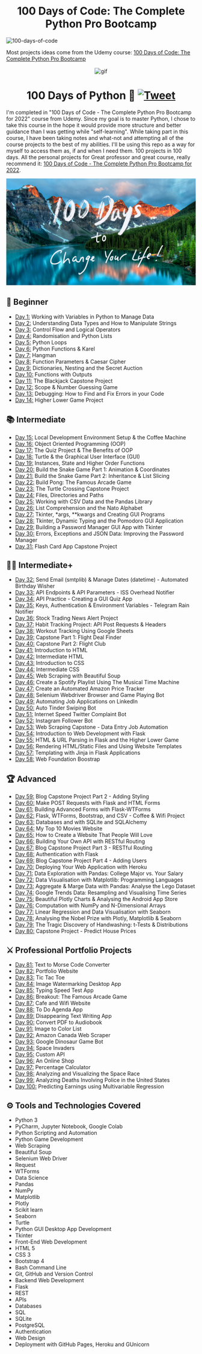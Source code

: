 
<h1 align="center">100 Days of Code: The Complete Python Pro Bootcamp
</h1>

![100-days-of-code](https://user-images.githubusercontent.com/98851253/155425637-9ac7250e-52a3-429a-a679-ac619f5ff6ea.gif)

Most projects ideas come from the Udemy course: [100 Days of Code: The Complete Python Pro Bootcamp](https://www.udemy.com/course/100-days-of-code/)

<p align="center">
<img width="" src="https://media.giphy.com/media/kPVTbiTORIopy/giphy.gif" align="center" alt="gif" />
<h1 align="center">100 Days of Python 🐍 
    <a href="https://twitter.com/intent/tweet?&url=https://github.com/gabyugarte/100-days-challenge-Python-Bootcamp&hashtags=html,css,bootstrap,js,python,100daysofcode,developers">
      <img alt="Tweet" src="https://img.shields.io/twitter/url/http/shields.io.svg?style=social" />
    </a>
</h1>
</p>

I'm completed in "100 Days of Code - The Complete Python Pro Bootcamp for 2022" course from Udemy.
Since my goal is to master Python, I chose to take this course in the hope it would provide more structure and better
guidance than I was getting while "self-learning".
While taking part in this course, I have been taking notes and what-not and attempting all of the course projects to the
best of my abilities.
I'll be using this repo as a way for myself to access them as, if and when I need them.
100 projects in 100 days. All the personal projects for Great professor and great course, really recommend it:
[100 Days of Code - The Complete Python Pro Bootcamp for 2022](https://www.udemy.com/course/100-days-of-code).

![wallpaper](AppBreweryWallpaper.png)


## 🔰 Beginner 
- [Day 1:](https://github.com/gabyugarte/100-days-challenge-Python-Bootcamp/tree/main/day01) Working with Variables in Python to Manage Data
- [Day 2:](https://github.com/gabyugarte/100-days-challenge-Python-Bootcamp/tree/main/day02) Understanding Data Types and How to Manipulate Strings
- [Day 3:](https://github.com/gabyugarte/100-days-challenge-Python-Bootcamp/tree/main/day03) Control Flow and Logical Operators
- [Day 4:](https://github.com/gabyugarte/100-days-challenge-Python-Bootcamp/tree/main/day04) Randomisation and Python Lists
- [Day 5:](https://github.com/gabyugarte/100-days-challenge-Python-Bootcamp/tree/main/day05) Python Loops
- [Day 6:](https://github.com/gabyugarte/100-days-challenge-Python-Bootcamp/tree/main/day06) Python Functions & Karel
- [Day 7:](https://github.com/gabyugarte/100-days-challenge-Python-Bootcamp/tree/main/day07) Hangman
- [Day 8:](https://github.com/gabyugarte/100-days-challenge-Python-Bootcamp/tree/main/day08) Function Parameters & Caesar Cipher
- [Day 9:](https://github.com/gabyugarte/100-days-challenge-Python-Bootcamp/tree/main/day09) Dictionaries, Nesting and the Secret Auction
- [Day 10:](https://github.com/gabyugarte/100-days-challenge-Python-Bootcamp/tree/main/day10) Functions with Outputs
- [Day 11:](https://github.com/gabyugarte/100-days-challenge-Python-Bootcamp/tree/main/day11) The Blackjack Capstone Project
- [Day 12:](https://github.com/gabyugarte/100-days-challenge-Python-Bootcamp/tree/main/day12) Scope & Number Guessing Game
- [Day 13:](https://github.com/gabyugarte/100-days-challenge-Python-Bootcamp/tree/main/day13) Debugging: How to Find and Fix Errors in your Code
- [Day 14:](https://github.com/gabyugarte/100-days-challenge-Python-Bootcamp/tree/main/day14) Higher Lower Game Project

## 📚 Intermediate
- [Day 15:](https://github.com/gabyugarte/100-days-challenge-Python-Bootcamp/tree/main/day15) Local Development Environment Setup & the Coffee Machine
- [Day 16:](https://github.com/gabyugarte/100-days-challenge-Python-Bootcamp/tree/main/day16) Object Oriented Programming (OOP)
- [Day 17:](https://github.com/gabyugarte/100-days-challenge-Python-Bootcamp/tree/main/day17) The Quiz Project & The Benefits of OOP
- [Day 18:](https://github.com/gabyugarte/100-days-challenge-Python-Bootcamp/tree/main/day18) Turtle & the Graphical User Interface (GUI)
- [Day 19:](https://github.com/gabyugarte/100-days-challenge-Python-Bootcamp/tree/main/day19) Instances, State and Higher Order Functions
- [Day 20:](https://github.com/gabyugarte/100-days-challenge-Python-Bootcamp/tree/main/day20) Build the Snake Game Part 1: Animation & Coordinates
- [Day 21:](https://github.com/gabyugarte/100-days-challenge-Python-Bootcamp/tree/main/day21) Build the Snake Game Part 2: Inheritance & List Slicing
- [Day 22:](https://github.com/gabyugarte/100-days-challenge-Python-Bootcamp/tree/main/day22) Build Pong: The Famous Arcade Game
- [Day 23:](https://github.com/gabyugarte/100-days-challenge-Python-Bootcamp/tree/main/day23) The Turtle Crossing Capstone Project
- [Day 24:](https://github.com/gabyugarte/100-days-challenge-Python-Bootcamp/tree/main/day24) Files, Directories and Paths
- [Day 25:](https://github.com/gabyugarte/100-days-challenge-Python-Bootcamp/tree/main/day25) Working with CSV Data and the Pandas Library
- [Day 26:](https://github.com/gabyugarte/100-days-challenge-Python-Bootcamp/tree/main/day26) List Comprehension and the Nato Alphabet
- [Day 27:](https://github.com/gabyugarte/100-days-challenge-Python-Bootcamp/tree/main/day27) Tkinter, *args, **kwargs and Creating GUI Programs
- [Day 28:](https://github.com/gabyugarte/100-days-challenge-Python-Bootcamp/tree/main/day28) Tkinter, Dynamic Typing and the Pomodoro GUI Application
- [Day 29:](https://github.com/gabyugarte/100-days-challenge-Python-Bootcamp/tree/main/day29) Building a Password Manager GUI App with Tkinter
- [Day 30:](https://github.com/gabyugarte/100-days-challenge-Python-Bootcamp/tree/main/day30) Errors, Exceptions and JSON Data: Improving the Password Manager
- [Day 31:](https://github.com/gabyugarte/100-days-challenge-Python-Bootcamp/tree/main/day31) Flash Card App Capstone Project

## 👨‍💻 Intermediate+
- [Day 32:](https://github.com/gabyugarte/100-days-challenge-Python-Bootcamp/tree/main/day32) Send Email (smtplib) & Manage Dates (datetime) - Automated Birthday Wisher
- [Day 33:](https://github.com/gabyugarte/100-days-challenge-Python-Bootcamp/tree/main/day33) API Endpoints & API Parameters - ISS Overhead Notifier
- [Day 34:](https://github.com/gabyugarte/100-days-challenge-Python-Bootcamp/tree/main/day34) API Practice - Creating a GUI Quiz App
- [Day 35:](https://github.com/gabyugarte/100-days-challenge-Python-Bootcamp/tree/main/day35) Keys, Authentication & Environment Variables - Telegram Rain Notifier
- [Day 36:](https://github.com/gabyugarte/100-days-challenge-Python-Bootcamp/tree/main/day36) Stock Trading News Alert Project
- [Day 37:](https://github.com/gabyugarte/100-days-challenge-Python-Bootcamp/tree/main/day37) Habit Tracking Project: API Post Requests & Headers
- [Day 38:](https://github.com/gabyugarte/100-days-challenge-Python-Bootcamp/tree/main/day38) Workout Tracking Using Google Sheets
- [Day 39:](https://github.com/gabyugarte/100-days-challenge-Python-Bootcamp/tree/main/day39) Capstone Part 1: Flight Deal Finder
- [Day 40:](https://github.com/gabyugarte/100-days-challenge-Python-Bootcamp/tree/main/day40) Capstone Part 2: Flight Club
- [Day 41:](https://github.com/gabyugarte/100-days-challenge-Python-Bootcamp/tree/main/day41) Introduction to HTML
- [Day 42:](https://github.com/gabyugarte/100-days-challenge-Python-Bootcamp/tree/main/day42) Intermediate HTML
- [Day 43:](https://github.com/gabyugarte/100-days-challenge-Python-Bootcamp/tree/main/day43) Introduction to CSS
- [Day 44:](https://github.com/gabyugarte/100-days-challenge-Python-Bootcamp/tree/main/day44) Intermediate CSS
- [Day 45:](https://github.com/gabyugarte/100-days-challenge-Python-Bootcamp/tree/main/day45) Web Scraping with Beautiful Soup
- [Day 46:](https://github.com/gabyugarte/100-days-challenge-Python-Bootcamp/tree/main/day46) Create a Spotify Playlist Using The Musical Time Machine
- [Day 47:](https://github.com/gabyugarte/100-days-challenge-Python-Bootcamp/tree/main/day47) Create an Automated Amazon Price Tracker
- [Day 48:](https://github.com/gabyugarte/100-days-challenge-Python-Bootcamp/tree/main/day48) Selenium Webdriver Browser and Game Playing Bot
- [Day 49:](https://github.com/gabyugarte/100-days-challenge-Python-Bootcamp/tree/main/day49) Automating Job Applications on LinkedIn
- [Day 50:](https://github.com/gabyugarte/100-days-challenge-Python-Bootcamp/tree/main/day50) Auto Tinder Swiping Bot
- [Day 51:](https://github.com/gabyugarte/100-days-challenge-Python-Bootcamp/tree/main/day51) Internet Speed Twitter Complaint Bot
- [Day 52:](https://github.com/gabyugarte/100-days-challenge-Python-Bootcamp/tree/main/day52) Instagram Follower Bot
- [Day 53:](https://github.com/gabyugarte/100-days-challenge-Python-Bootcamp/tree/main/day53) Web Scraping Capstone - Data Entry Job Automation
- [Day 54:](https://github.com/gabyugarte/100-days-challenge-Python-Bootcamp/tree/main/day54) Introduction to Web Development with Flask
- [Day 55:](https://github.com/gabyugarte/100-days-challenge-Python-Bootcamp/tree/main/day55) HTML & URL Parsing in Flask and the Higher Lower Game
- [Day 56:](https://github.com/gabyugarte/100-days-challenge-Python-Bootcamp/tree/main/day56) Rendering HTML/Static Files and Using Website Templates
- [Day 57:](https://github.com/gabyugarte/100-days-challenge-Python-Bootcamp/tree/main/day57) Templating with Jinja in Flask Applications
- [Day 58:](https://github.com/gabyugarte/100-days-challenge-Python-Bootcamp/tree/main/day58) Web Foundation Boostrap

## 🏆 Advanced
- [Day 59:](https://github.com/gabyugarte/100-days-challenge-Python-Bootcamp/tree/main/day59) Blog Capstone Project Part 2 - Adding Styling
- [Day 60:](https://github.com/gabyugarte/100-days-challenge-Python-Bootcamp/tree/main/day60) Make POST Requests with Flask and HTML Forms
- [Day 61:](https://github.com/gabyugarte/100-days-challenge-Python-Bootcamp/tree/main/day61) Building Advanced Forms with Flask-WTForms
- [Day 62:](https://github.com/gabyugarte/100-days-challenge-Python-Bootcamp/tree/main/day62) Flask, WTForms, Bootstrap, and CSV - Coffee & Wifi Project
- [Day 63:](https://github.com/gabyugarte/100-days-challenge-Python-Bootcamp/tree/main/day63) Databases and with SQLite and SQLAlchemy
- [Day 64:](https://github.com/gabyugarte/100-days-challenge-Python-Bootcamp/tree/main/day64) My Top 10 Movies Website
- [Day 65:](https://github.com/gabyugarte/100-days-challenge-Python-Bootcamp/tree/main/day65) How to Create a Website That People Will Love
- [Day 66:](https://github.com/gabyugarte/100-days-challenge-Python-Bootcamp/tree/main/day66) Building Your Own API with RESTful Routing
- [Day 67:](https://github.com/gabyugarte/100-days-challenge-Python-Bootcamp/tree/main/day67) Blog Capstone Project Part 3 - RESTful Routing
- [Day 68:](https://github.com/gabyugarte/100-days-challenge-Python-Bootcamp/tree/main/day68) Authentication with Flask
- [Day 69:](https://github.com/gabyugarte/100-days-challenge-Python-Bootcamp/tree/main/day69) Blog Capstone Project Part 4 - Adding Users
- [Day 70:](https://github.com/gabyugarte/100-days-challenge-Python-Bootcamp/tree/main/day70) Deploying Your Web Application with Heroku
- [Day 71:](https://github.com/gabyugarte/100-days-challenge-Python-Bootcamp/tree/main/day71) Data Exploration with Pandas: College Major vs. Your Salary
- [Day 72:](https://github.com/gabyugarte/100-days-challenge-Python-Bootcamp/tree/main/day72) Data Visualisation with Matplotlib: Programming Languages
- [Day 73:](https://github.com/gabyugarte/100-days-challenge-Python-Bootcamp/tree/main/day73) Aggregate & Marge Data with Pandas: Analyse the Lego Dataset
- [Day 74:](https://github.com/gabyugarte/100-days-challenge-Python-Bootcamp/tree/main/day74) Google Trends Data: Resampling and Visualising Time Series
- [Day 75:](https://github.com/gabyugarte/100-days-challenge-Python-Bootcamp/tree/main/day75) Beautiful Plotly Charts & Analysing the Android App Store
- [Day 76:](https://github.com/gabyugarte/100-days-challenge-Python-Bootcamp/tree/main/day76) Computation with NumPy and N-Dimensional Arrays
- [Day 77:](https://github.com/gabyugarte/100-days-challenge-Python-Bootcamp/tree/main/day77) Linear Regression and Data Visualisation with Seaborn
- [Day 78:](https://github.com/gabyugarte/100-days-challenge-Python-Bootcamp/tree/main/day78) Analysing the Nobel Prize with Plotly, Matplotlib & Seaborn
- [Day 79:](https://github.com/gabyugarte/100-days-challenge-Python-Bootcamp/tree/main/day79) The Tragic Discovery of Handwashing: t-Tests & Distributions
- [Day 80:](https://github.com/gabyugarte/100-days-challenge-Python-Bootcamp/tree/main/day80) Capstone Project - Predict House Prices

## ⚔ Professional Portfolio Projects
- [Day 81:](https://github.com/gabyugarte/100-days-challenge-Python-Bootcamp/tree/main/day81) Text to Morse Code Converter
- [Day 82:](https://github.com/gabyugarte/100-days-challenge-Python-Bootcamp/tree/main/day82) Portfolio Website
- [Day 83:](https://github.com/gabyugarte/100-days-challenge-Python-Bootcamp/tree/main/day83) Tic Tac Toe
- [Day 84:](https://github.com/gabyugarte/100-days-challenge-Python-Bootcamp/tree/main/day84) Image Watermarking Desktop App
- [Day 85:](https://github.com/gabyugarte/100-days-challenge-Python-Bootcamp/tree/main/day85) Typing Speed Test App
- [Day 86:](https://github.com/gabyugarte/100-days-challenge-Python-Bootcamp/tree/main/day86) Breakout: The Famous Arcade Game
- [Day 87:](https://github.com/gabyugarte/100-days-challenge-Python-Bootcamp/tree/main/day87) Cafe and Wifi Website
- [Day 88:](https://github.com/gabyugarte/100-days-challenge-Python-Bootcamp/tree/main/day88) To Do Agenda App
- [Day 89:](https://github.com/gabyugarte/100-days-challenge-Python-Bootcamp/tree/main/day89) Disappearing Text Writing App
- [Day 90:](https://github.com/gabyugarte/100-days-challenge-Python-Bootcamp/tree/main/day90) Convert PDF to Audiobook
- [Day 91:](https://github.com/gabyugarte/100-days-challenge-Python-Bootcamp/tree/main/day91) Image to Color List
- [Day 92:](https://github.com/gabyugarte/100-days-challenge-Python-Bootcamp/tree/main/day92) Amazon Canada Web Scraper
- [Day 93:](https://github.com/gabyugarte/100-days-challenge-Python-Bootcamp/tree/main/day93) Google Dinosaur Game Bot
- [Day 94:](https://github.com/gabyugarte/100-days-challenge-Python-Bootcamp/tree/main/day94) Space Invaders
- [Day 95:](https://github.com/gabyugarte/100-days-challenge-Python-Bootcamp/tree/main/day95) Custom API
- [Day 96:](https://github.com/gabyugarte/100-days-challenge-Python-Bootcamp/tree/main/day96) An Online Shop
- [Day 97:](https://github.com/gabyugarte/100-days-challenge-Python-Bootcamp/tree/main/day97) Percentage Calculator
- [Day 98:](https://github.com/gabyugarte/100-days-challenge-Python-Bootcamp/tree/main/day98) Analyzing and Visualizing the Space Race
- [Day 99:](https://github.com/gabyugarte/100-days-challenge-Python-Bootcamp/tree/main/day99) Analyzing Deaths Involving Police in the United States
- [Day 100:](https://github.com/gabyugarte/100-days-challenge-Python-Bootcamp/tree/main/day100) Predicting Earnings using Multivariable Regression

## ⚙ Tools and Technologies Covered
- Python 3
- PyCharm, Jupyter Notebook, Google Colab
- Python Scripting and Automation
- Python Game Development
- Web Scraping
- Beautiful Soup
- Selenium Web Driver
- Request
- WTForms
- Data Science
- Pandas
- NumPy
- Matplotlib
- Plotly
- Scikit learn
- Seaborn
- Turtle
- Python GUI Desktop App Development
- Tkinter
- Front-End Web Development
- HTML 5
- CSS 3
- Bootstrap 4
- Bash Command Line
- Git, GitHub and Version Control
- Backend Web Development
- Flask
- REST
- APIs
- Databases
- SQL
- SQLite
- PostgreSQL
- Authentication
- Web Design
- Deployment with GitHub Pages, Heroku and GUnicorn
